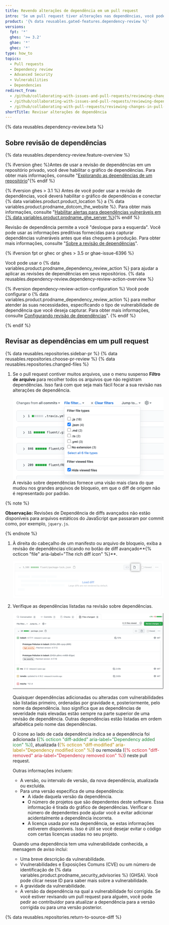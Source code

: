 ```yaml
---
title: Revendo alterações de dependência em um pull request
intro: 'Se um pull request tiver alterações nas dependências, você poderá ver um resumo do que alterou e se há vulnerabilidades conhecidas em qualquer uma das dependências.'
product: '{% data reusables.gated-features.dependency-review %}'
versions:
  fpt: '*'
  ghes: '>= 3.2'
  ghae: '*'
  ghec: '*'
type: how_to
topics:
  - Pull requests
  - Dependency review
  - Advanced Security
  - Vulnerabilities
  - Dependencies
redirect_from:
  - /github/collaborating-with-issues-and-pull-requests/reviewing-changes-in-pull-requests/reviewing-dependency-changes-in-a-pull-request
  - /github/collaborating-with-issues-and-pull-requests/reviewing-dependency-changes-in-a-pull-request
  - /github/collaborating-with-pull-requests/reviewing-changes-in-pull-requests/reviewing-dependency-changes-in-a-pull-request
shortTitle: Revisar alterações de dependência
---
```


<!--Marketing-LINK: From /features/security/software-supply-chain page "Sign up for the dependency review beta" and "Reviewing dependency changes in a pull request".-->

{% data reusables.dependency-review.beta %}

## Sobre revisão de dependências

{% data reusables.dependency-review.feature-overview %}

{% ifversion ghec %}Antes de usar a revisão de dependências em um repositório privado, você deve habilitar o gráfico de dependências. Para obter mais informações, consulte "[Explorando as dependências de um repositório](/code-security/supply-chain-security/understanding-your-software-supply-chain/exploring-the-dependencies-of-a-repository#enabling-and-disabling-the-dependency-graph-for-a-private-repository)"{% endif %}

{% ifversion ghes > 3.1 %} Antes de você poder usar a revisão de dependências, você deverá habilitar o gráfico de dependências e conectar {% data variables.product.product_location %} a {% data variables.product.prodname_dotcom_the_website %}. Para obter mais informações, consulte "[Habilitar alertas para dependências vulneráveis em {% data variables.product.prodname_ghe_server %}](/admin/configuration/managing-connections-between-github-enterprise-server-and-github-enterprise-cloud/enabling-alerts-for-vulnerable-dependencies-on-github-enterprise-server){% endif %}

Revisão de dependência permite a você "desloque para a esquerda". Você pode usar as informações preditivas fornecidas para capturar dependências vulneráveis antes que elas cheguem à produção. Para obter mais informações, consulte "[Sobre a revisão de dependências](/code-security/supply-chain-security/about-dependency-review)".

{% ifversion fpt or ghec or ghes > 3.5 or ghae-issue-6396 %}

Você pode usar o {% data variables.product.prodname_dependency_review_action %} para ajudar a aplicar as revisões de dependências em seus repositórios. {% data reusables.dependency-review.dependency-review-action-overview %}

{% ifversion dependency-review-action-configuration %}
Você pode configurar o {% data variables.product.prodname_dependency_review_action %} para melhor atender às suas necessidades, especificando o tipo de vulnerabilidade de dependência que você deseja capturar. Para obter mais informações, consulte [Configurando revisão de dependências](/code-security/supply-chain-security/understanding-your-software-supply-chain/configuring-dependency-review#configuring-the-dependency-review-github-action)".
{% endif %}

{% endif %}
## Revisar as dependências em um pull request

{% data reusables.repositories.sidebar-pr %}
{% data reusables.repositories.choose-pr-review %}
{% data reusables.repositories.changed-files %}

1. Se o pull request contiver muitos arquivos, use o menu suspenso **Filtro de arquivo** para recolher todos os arquivos que não registram dependências. Isso fará com que seja mais fácil focar a sua revisão nas alterações de dependência.

   ![Menu de filtro de arquivos](/assets/images/help/pull_requests/file-filter-menu-json.png) A revisão sobre dependências fornece uma visão mais clara do que mudou nos grandes arquivos de bloqueio, em que o diff de origem não é representado por padrão.

  {% note %}

   **Observação:** Revisões de Dependência de diffs avançados não estão disponíveis para arquivos estáticos do JavaScript que passaram por commit como, por exemplo, `jquery.js`.

   {% endnote %}

1. À direita do cabeçalho de um manifesto ou arquivo de bloqueio, exiba a revisão de dependências clicando no botão de diff avançado**{% octicon "file" aria-label="The rich diff icon" %}**.

   ![Botão de diff avançado](/assets/images/help/pull_requests/dependency-review-rich-diff.png)

2. Verifique as dependências listadas na revisão sobre dependências.

   ![Alertas de vulnerabilidade em revisão de dependências](/assets/images/help/pull_requests/dependency-review-vulnerability.png)

   Quaisquer dependências adicionadas ou alteradas com vulnerabilidades são listadas primeiro, ordenadas por gravidade e, posteriormente, pelo nome da dependência. Isso significa que as dependências de severidade mais elevadas estão sempre na parte superior de uma revisão de dependência. Outras dependências estão listadas em ordem alfabética pelo nome das dependências.

   O ícone ao lado de cada dependência indica se a dependência foi adicionada (<span style="color:#22863a">{% octicon "diff-added" aria-label="Dependency added icon" %}</span>), atualizada (<span style="color:#b08800">{% octicon "diff-modified" aria-label="Dependency modified icon" %}</span>) ou removida (<span style="color:#cb2431">{% octicon "diff-removed" aria-label="Dependency removed icon" %}</span>) neste pull request.

   Outras informações incluem:

   * A versão, ou intervalo de versão, da nova dependência, atualizada ou excluída.
   * Para uma versão específica de uma dependência:
      * A idade daquela versão da dependência.
      * O número de projetos que são dependentes deste software. Essa informação é tirada do gráfico de dependências. Verificar o número de dependentes pode ajudar você a evitar adicionar acidentalmente a dependência incorreta.
      * A licença usada por esta dependência, se estas informações estiverem disponíveis. Isso é útil se você desejar evitar o código com certas licenças usadas no seu projeto.

   Quando uma dependência tem uma vulnerabilidade conhecida, a mensagem de aviso inclui:

   * Uma breve descrição da vulnerabilidade.
   * Vvulnerabilidades e Exposições Comuns (CVE) ou um número de identificação de {% data variables.product.prodname_security_advisories %} (GHSA). Você pode clicar nesse ID para saber mais sobre a vulnerabilidade.
   * A gravidade da vulnerabilidade.
   * A versão da dependência na qual a vulnerabilidade foi corrigida. Se você estiver revisando um pull request para alguém, você pode pedir ao contribuidor para atualizar a dependência para a versão corrigida ou para uma versão posterior.

{% data reusables.repositories.return-to-source-diff %}
